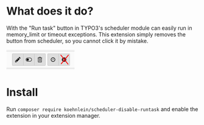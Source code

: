 # What does it do?

With the "Run task" button in TYPO3's scheduler module can easily run in memory_limit or timeout exceptions. This
extension simply removes the button from scheduler, so you cannot click it by mistake.

![](Resources/Public/Images/disabled-button.png)

# Install

Run `composer require koehnlein/scheduler-disable-runtask` and enable the extension in your extension manager.
